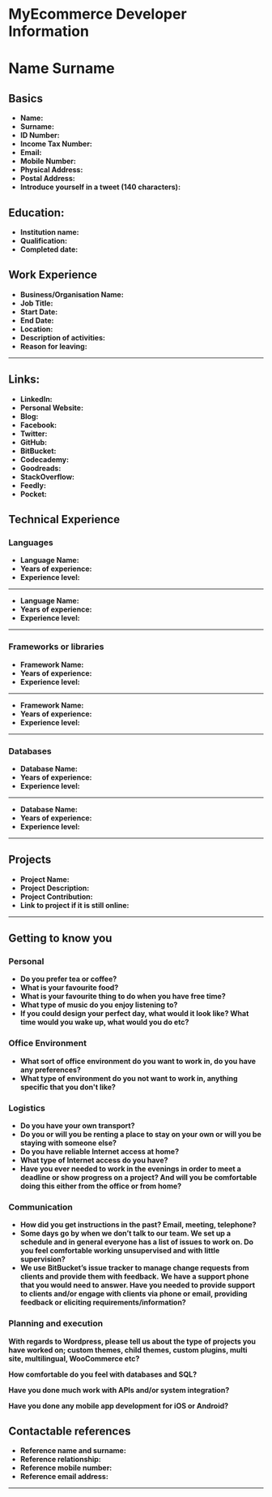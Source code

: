 # MyEcommerce Developer Information
<!---
Some notes before you started.

1. Do not use all caps. Please use sentence case.
2. Please rename the Gist, to include your name and surname. It should be, name_surname_developer_information.md
3. Please stick to the recommended format if there is one for a specific question.
4. Completing this sheet is both to ensure that we collect information in a consistent format and to ensure that you're able to follow basic instructions.
5. Please include one space after the colon when filling in a value. For example, for the field ‘name’ you should answer ‘name: FirstName’ and not ‘name:Firstname’.
6. We do a lot of communication in our businesses, the majority of which is text based, in English, so please ensure you use good spelling and grammar as we require good language skills from everyone on our team.
7. Please preview the output of the document after you've filled it in and saved to make sure it looks right. Only the questions should be in bold or heading styles. None of your answers should include any formatting/styling.
8. There are additional instructions and notes throughout this document to help you understand what information we are looking for and the expected format.
--->

# Name Surname
<!--- Please change the line above to your name and surname --->

## Basics
<!---
ID Number format: xxxxxx xxxx xxx
Phone number format: +27 XX XXX XXXX
Addresses: Please keep the address in one line. Please include, street number, suburb, town/city, province and postal code.
--->

* **Name:**
* **Surname:**
* **ID Number:**
* **Income Tax Number:**
* **Email:**
* **Mobile Number:**
* **Physical Address:**
* **Postal Address:**
* **Introduce yourself in a tweet (140 characters):**

## Education:
<!---
Repeat this structure for each institution you studied at.
Qualification: Please state the full qualification name.
Completion date: If you did not complete the qualification, state how far you got and reason for non-completion, for example, 'completed 2nd year but ran out of funds’ or 'in progress' if you're still busy studying towards a particular qualification.
--->

* **Institution name:**
* **Qualification:**
* **Completed date:**

## Work Experience
<!---
Repeat this structure for each business/organisation you worked at.
Description of activities: Tell us what type of activities you did on a daily basis and what you were responsible for.
Location: Please state which town/city you worked in.
--->

* **Business/Organisation Name:**
* **Job Title:**
* **Start Date:**
* **End Date:**
* **Location:**
* **Description of activities:**
* **Reason for leaving:**
---

## Links:
<!---
Our business depends on digital tools for everything from day to do productivity through to brand development and sales.
Please provide us links to all of your profiles on the sites below.
--->

* **LinkedIn:**
* **Personal Website:**
* **Blog:**
* **Facebook:**
* **Twitter:**
* **GitHub:**
* **BitBucket:**
* **Codecademy:**
* **Goodreads:**
* **StackOverflow:**
* **Feedly:**
* **Pocket:**

## Technical Experience
<!---
Repeat this structure for each language, framework, library or database applicable.
Ensure there is a line open between each group of answers.

Years of experience: how many years have you been actively working with this language, framework, library or database? (only a number will be fine)
Experience level: Please answer with Junior, Intermediate or Senior. Junior means you need supervision, Intermediate means you can work unsupervised and Senior means you're able to provide input, coaching and supervision to others.
--->

### Languages

* **Language Name:**
* **Years of experience:**
* **Experience level:**
---

* **Language Name:**
* **Years of experience:**
* **Experience level:**
---

### Frameworks or libraries
<!---
In this section, we'd like to get an idea of what type of frameworks you've worked with. Some frameworks we use regularly, include Wordpress, Codeigniter, Bootstrap, Font Awesome, FPDF and JQuery.
--->

* **Framework Name:**
* **Years of experience:**
* **Experience level:**
---

* **Framework Name:**
* **Years of experience:**
* **Experience level:**
---

### Databases
<!---
What types of databases have you worked with? We mostly use MySQL and MariaDB.
--->

* **Database Name:**
* **Years of experience:**
* **Experience level:**
---

* **Database Name:**
* **Years of experience:**
* **Experience level:**
---

## Projects
<!---
Repeat this structure for each project you’ve worked on, leaving one open line after each project. (Group of answers related to a project. You'll note --- denotes the end of a group of answers.)
Project Contribution: Please tell us what you did on the project. How involved were you, did you only contribute code, plan the database, configure the server, work on the project alone or as part of a team etc?
 --->

* **Project Name:**
* **Project Description:**
* **Project Contribution:**
* **Link to project if it is still online:**
---

## Getting to know you
<!---
These are some general questions to get to know you. Please leave one space after the question mark and then add your answer; check the output, after saving, to ensure that you've done this correctly.
--->

### Personal

* **Do you prefer tea or coffee?**
* **What is your favourite food?**
* **What is your favourite thing to do when you have free time?**
* **What type of music do you enjoy listening to?**
* **If you could design your perfect day, what would it look like? What time would you wake up, what would you do etc?**

### Office Environment
<!---
Small office, big office, lots of talking, not much talking, dark or light, hot or cold, windows open or closed, many people or few people etc.
--->

* **What sort of office environment do you want to work in, do you have any preferences?**
* **What type of environment do you not want to work in, anything specific that you don't like?**

### Logistics

* **Do you have your own transport?**
* **Do you or will you be renting a place to stay on your own or will you be staying with someone else?**
* **Do you have reliable Internet access at home?**
* **What type of Internet access do you have?**
* **Have you ever needed to work in the evenings in order to meet a deadline or show progress on a project? And will you be comfortable doing this either from the office or from home?**

### Communication

* **How did you get instructions in the past? Email, meeting, telephone?**
* **Some days go by when we don’t talk to our team. We set up a schedule and in general everyone has a list of issues to work on. Do you feel comfortable working unsupervised and with little supervision?**
* **We use BitBucket’s issue tracker to manage change requests from clients and provide them with feedback.**
**We have a support phone that you would need to answer. Have you needed to provide support to clients and/or engage with clients via phone or email, providing feedback or eliciting requirements/information?**

### Planning and execution
<!---
These questions might require a bit more of a narrative/essay style answer, so please answer under the question.
--->

**With regards to Wordpress, please tell us about the type of projects you have worked on; custom themes, child themes, custom plugins, multi site, multilingual, WooCommerce etc?**

**How comfortable do you feel with databases and SQL?**

**Have you done much work with APIs and/or system integration?**

**Have you done any mobile app development for iOS or Android?**

## Contactable references
<!---
Repeat this structure for each contactable reference.

Reference relationship: Please tell us how this person relates to you, was this person your direct supervisor, a client or maybe a lecturer etc.
--->

* **Reference name and surname:**
* **Reference relationship:**
* **Reference mobile number:**
* **Reference email address:**
---

<!---

## Things to keep in mind

1. We don't have a uniform but do sometimes engage with clients in person so you just need to be neat and comfortable.
2. We have a small office and some staff that work remotely. All of our comms is via Google Hangouts, the project issue tracker or Skype for calls with clients.
3. Our office has a kitchenette. We don't currently have air conditioning.
4. We have an ongoing self development policy which requires a minimum of 20 hours of self study per month.
5. We don't use a paper attendance register, we use electronic time sheets. Time sheets need to be accurate and updated before leaving the office. Time sheets are reviewed by management everyone morning at 11:00. Time sheets are submitted to clients so accuracy and good language is important.
6. We don't have regular events like team building or year end functions but sometimes go out for lunch as a team.
7. We work with a lot of private information so everything that we work on should be considered private and confidential. If you're not sure what you may talk about outside of work, ask us.
8. Our developers work on Linux desktops, the current flavour is Mint.

--->